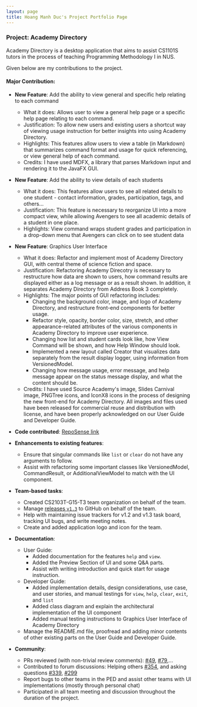 ```yaml
---
layout: page
title: Hoang Manh Duc's Project Portfolio Page
---
```


### Project: Academy Directory

Academy Directory is a desktop application that aims to assist CS1101S tutors in the process of teaching Programming Methodology I in NUS.

Given below are my contributions to the project.

#### Major Contribution:

* **New Feature**: Add the ability to view general and specific help relating to each command
  * What it does: Allows user to view a general help page or a specific help page relating to each command.
  * Justification: To allow new users and existing users a shortcut way of viewing usage instruction for better insights into using Academy Directory.
  * Highlights: This features allow users to view a table (in Markdown) that summarizes command format and usage for quick referencing, or view general help of each command.
  * Credits: I have used MDFX, a library that parses Markdown input and rendering it to the JavaFX GUI.

* **New Feature**: Add the ability to view details of each students
  * What it does: This features allow users to see all related details to one student - contact information, grades, participation, tags, and others...
  * Justification: This feature is necessary to reorganize UI into a more compact view, while allowing Avengers to see all academic details of a student in one place.
  * Highlights: View command wraps student grades and participation in a drop-down menu that Avengers can click on to see student data

* **New Feature**: Graphics User Interface
  * What it does: Refactor and implement most of Academy Directory GUI, with central theme of science fiction and space.
  * Justification: Refactoring Academy Direcotry is necessary to restructure how data are shown to users, how command results are displayed either as a log message or as a result shown. In addition, it separates Academy Directory from Address Book 3 completely.
  * Highlights: The major points of GUI refactoring includes:
    * Changing the background color, image, and logo of Academy Directory, and restructure front-end components for better usage.
    * Refactor style, opacity, border color, size, stretch, and other appearance-related attributes of the various components in Academy Directory to improve user experience.
    * Changing how list and student cards look like, how View Command will be shown, and how Help Window should look.
    * Implemented a new layout called Creator that visualizes data separately from the result display logger, using information from VersionedModel.
    * Changing how message usage, error message, and help message appear on the status message display, and what the content should be.
  * Credits: I have used Source Academy's image, Slides Carnival image, PNGTree icons, and IconX8 icons in the process of designing the new front-end for Academy Directory. All images and files used have been released for commercial reuse and distribution with license, and have been properly acknowledged on our User Guide and Developer Guide.

* **Code contributed**: [RepoSense link](https://nus-cs2103-ay2122s1.github.io/tp-dashboard/?search=T15&sort=groupTitle&sortWithin=title&timeframe=commit&mergegroup=&groupSelect=groupByRepos&breakdown=true&checkedFileTypes=docs~functional-code~test-code~other&since=2021-09-17&tabOpen=true&tabType=authorship&zFR=false&tabAuthor=hmanhduc2k&tabRepo=AY2122S1-CS2103T-T15-3%2Ftp%5Bmaster%5D&authorshipIsMergeGroup=false&authorshipFileTypes=docs~functional-code~test-code~other&authorshipIsBinaryFileTypeChecked=false)

* **Enhancements to existing features**:
  * Ensure that singular commands like `list` or `clear` do not have any arguments to follow.
  * Assist with refactoring some important classes like VersionedModel, CommandResult, or AdditionalViewModel to match with the UI component.

* **Team-based tasks**:
  * Created CS2103T-G15-T3 team organization on behalf of the team.
  * Manage [releases `v1.3`](https://github.com/AY2122S1-CS2103T-T15-3/tp/releases/tag/v1.3.complete) to GitHub on behalf of the team.
  * Help with maintaining issue trackers for v1.2 and v1.3 task board, tracking UI bugs, and write meeting notes.
  * Create and added application logo and icon for the team.

* **Documentation**:
  * User Guide:
    * Added documentation for the features `help` and `view`.
    * Added the Preview Section of UI and some Q&A parts.
    * Assist with writing introduction and quick start for usage instruction.
  * Developer Guide:
    * Added implementation details, design considerations, use case, and user stories, and manual testings for `view`, `help`, `clear`, `exit`, and `list`
    * Added class diagram and explain the architectural implementation of the UI component
    * Added manual testing instructions to Graphics User Interface of Academy Directory<br>
  * Manage the README.md file, proofread and adding minor contents of other existing parts on the User Guide and Developer Guide.

* **Community**:
  * PRs reviewed (with non-trivial review comments): [\#49](https://github.com/AY2122S1-CS2103T-T15-3/tp/pull/49), [#79](https://github.com/AY2122S1-CS2103T-T15-3/tp/pull/79),...
  * Contributed to forum discussions: Helping others [\#354](https://github.com/nus-cs2103-AY2122S1/forum/issues/354), and asking questions [\#339](https://github.com/nus-cs2103-AY2122S1/forum/issues/339), [\#299](https://github.com/nus-cs2103-AY2122S1/forum/issues/299)
  * Report bugs to other teams in the PED and assist other teams with UI implementations (mostly through personal chat)
  * Participated in all team meeting and discussion throughout the duration of the project.
